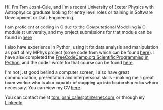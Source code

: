 Hi! I'm Tom Joshi-Cale, and I'm a recent University of Exeter Physics with Astrophysics graduate looking for entry level roles or training in Software Development or Data Engineering.

I am proficient at coding in C due to the Computational Modelling in C module at university, and my project submissions for that module can be found in [here](https://github.com/TomJoshi-Cale/PHYM004-CompMod)

I also have experience in Python, using it for data analysis and manipulation as part of my MPhys project (some code from which can be found [here](https://github.com/TomJoshi-Cale/MPhys-YSO-Code)). I have also completed the [FreeCodeCamp.org Scientific Programming in Python](https://freecodecamp.org/certification/tomjoshi-cale/scientific-computing-with-python-v7), and the code I wrote for that course can be found [here](https://github.com/TomJoshi-Cale/FCC-Scientific-Python).

I'm not just good behind a computer screen, I also have great communication, presentation and interpersonal skills - making me a great team worker who is also capable of stepping up into leadership roles where necessary. You can view my CV [here](https://1drv.ms/b/s!Aj-ZG4vP0RwQljiSWhEgK3k-57mC?e=VlA9UZ).

You can contact me at tom.joshi_cale@btinternet.com, or through my [LinkedIn](https://linkedin.com/in/tom-joshi-cale).
